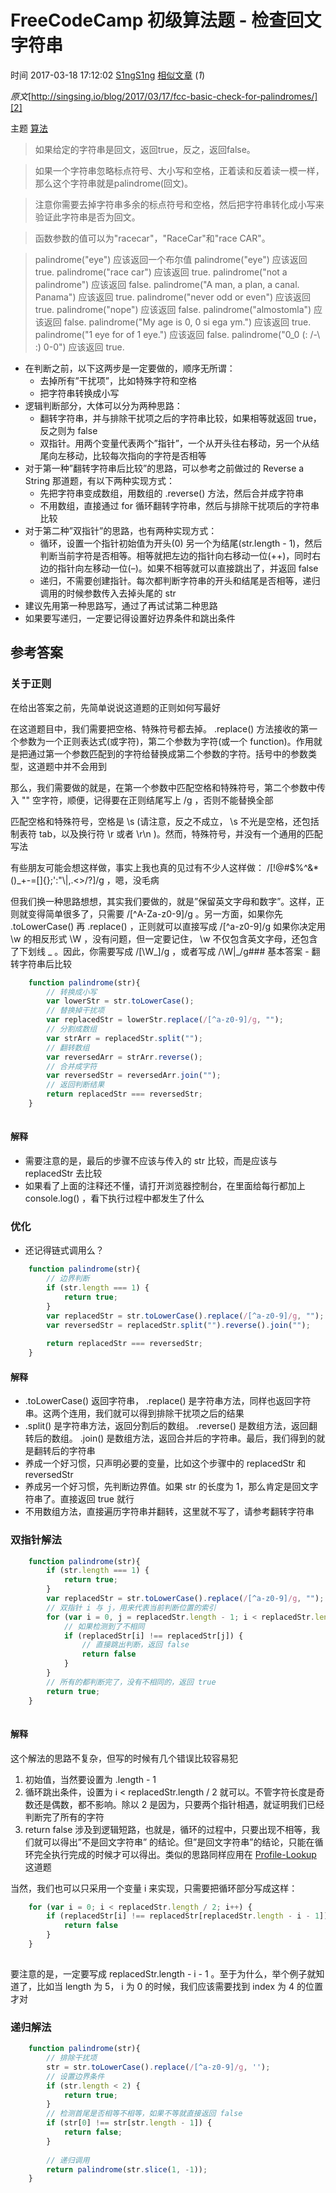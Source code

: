 # FreeCodeCamp 初级算法题 - 检查回文字符串

 时间 2017-03-18 17:12:02  [S1ngS1ng][0]  [相似文章][1] (_1_)

_原文_[http://singsing.io/blog/2017/03/17/fcc-basic-check-for-palindromes/][2]

 主题 [算法][3]

> 如果给定的字符串是回文，返回true，反之，返回false。

> 如果一个字符串忽略标点符号、大小写和空格，正着读和反着读一模一样，那么这个字符串就是palindrome(回文)。

> 注意你需要去掉字符串多余的标点符号和空格，然后把字符串转化成小写来验证此字符串是否为回文。

> 函数参数的值可以为"racecar"，"RaceCar"和"race CAR"。

> palindrome("eye") 应该返回一个布尔值
> palindrome("eye") 应该返回 true.
> palindrome("race car") 应该返回 true.
> palindrome("not a palindrome") 应该返回 false.
> palindrome("A man, a plan, a canal. Panama") 应该返回 true.
> palindrome("never odd or even") 应该返回 true.
> palindrome("nope") 应该返回 false.
> palindrome("almostomla") 应该返回 false.
> palindrome("My age is 0, 0 si ega ym.") 应该返回 true.
> palindrome("1 eye for of 1 eye.") 应该返回 false.
> palindrome("0_0 (: /-\ :) 0-0") 应该返回 true.




* 在判断之前，以下这两步是一定要做的，顺序无所谓： 
  * 去掉所有”干扰项”，比如特殊字符和空格
  * 把字符串转换成小写
* 逻辑判断部分，大体可以分为两种思路： 
  * 翻转字符串，并与排除干扰项之后的字符串比较，如果相等就返回 true，反之则为 false
  * 双指针。用两个变量代表两个”指针”，一个从开头往右移动，另一个从结尾向左移动，比较每次指向的字符是否相等
* 对于第一种”翻转字符串后比较”的思路，可以参考之前做过的 Reverse a String 那道题，有以下两种实现方式： 
  * 先把字符串变成数组，用数组的 .reverse() 方法，然后合并成字符串
  * 不用数组，直接通过 for 循环翻转字符串，然后与排除干扰项后的字符串比较
* 对于第二种”双指针”的思路，也有两种实现方式： 
  * 循环，设置一个指针初始值为开头(0) 另一个为结尾(str.length - 1)，然后判断当前字符是否相等。相等就把左边的指针向右移动一位(++)，同时右边的指针向左移动一位(–)。如果不相等就可以直接跳出了，并返回 false
  * 递归，不需要创建指针。每次都判断字符串的开头和结尾是否相等，递归调用的时候参数传入去掉头尾的 str
* 建议先用第一种思路写，通过了再试试第二种思路
* 如果要写递归，一定要记得设置好边界条件和跳出条件

## 参考答案 

### 关于正则 

在给出答案之前，先简单说说这道题的正则如何写最好

在这道题目中，我们需要把空格、特殊符号都去掉。 .replace() 方法接收的第一个参数为一个正则表达式(或字符)，第二个参数为字符(或一个 function)。作用就是把通过第一个参数匹配到的字符给替换成第二个参数的字符。括号中的参数类型，这道题中并不会用到 

那么，我们需要做的就是，在第一个参数中匹配空格和特殊符号，第二个参数中传入 "" 空字符，顺便，记得要在正则结尾写上 /g ，否则不能替换全部 

匹配空格和特殊符号，空格是 \s (请注意，反之不成立， \s 不光是空格，还包括制表符 tab，以及换行符 \r 或者 \r\n )。然而，特殊符号，并没有一个通用的匹配写法 

有些朋友可能会想这样做，事实上我也真的见过有不少人这样做： /[!@#$%^&*()_+\-=\[\]{};':"\\|,.<>\/?]/g ，嗯，没毛病 

但我们换一种思路想想，其实我们要做的，就是”保留英文字母和数字”。这样，正则就变得简单很多了，只需要 /[^A-Za-z0-9]/g 。另一方面，如果你先 .toLowerCase() 再 .replace() ，正则就可以直接写成 /[^a-z0-9]/g 如果你决定用 \w 的相反形式 \W ，没有问题，但一定要记住， \w 不仅包含英文字母，还包含了下划线 _ 。因此，你需要写成 /[\W_]/g ，或者写成 /\W|_/g### 基本答案 - 翻转字符串后比较 
```js
    function palindrome(str){
        // 转换成小写
        var lowerStr = str.toLowerCase();
        // 替换掉干扰项
        var replacedStr = lowerStr.replace(/[^a-z0-9]/g, "");
        // 分割成数组
        var strArr = replacedStr.split("");
        // 翻转数组
        var reversedArr = strArr.reverse();
        // 合并成字符
        var reversedStr = reversedArr.join("");
        // 返回判断结果
        return replacedStr === reversedStr;
    }
    
```
#### 解释 

* 需要注意的是，最后的步骤不应该与传入的 str 比较，而是应该与 replacedStr 去比较
* 如果看了上面的注释还不懂，请打开浏览器控制台，在里面给每行都加上 console.log() ，看下执行过程中都发生了什么

### 优化 

* 还记得链式调用么？ 
```js
    function palindrome(str){
        // 边界判断
        if (str.length === 1) {
            return true;
        }
        var replacedStr = str.toLowerCase().replace(/[^a-z0-9]/g, "");
        var reversedStr = replacedStr.split("").reverse().join("");
    
        return replacedStr === reversedStr;
    }
```
#### 解释 

* .toLowerCase() 返回字符串， .replace() 是字符串方法，同样也返回字符串。这两个连用，我们就可以得到排除干扰项之后的结果
* .split() 是字符串方法，返回分割后的数组。 .reverse() 是数组方法，返回翻转后的数组。 .join() 是数组方法，返回合并后的字符串。最后，我们得到的就是翻转后的字符串
* 养成一个好习惯，只声明必要的变量，比如这个步骤中的 replacedStr 和 reversedStr
* 养成另一个好习惯，先判断边界值。如果 str 的长度为 1，那么肯定是回文字符串了。直接返回 true 就行
* 不用数组方法，直接遍历字符串并翻转，这里就不写了，请参考翻转字符串

### 双指针解法 
```js
    function palindrome(str){
        if (str.length === 1) {
            return true;
        }
        var replacedStr = str.toLowerCase().replace(/[^a-z0-9]/g, "");
        // 双指针 i 与 j，用来代表当前判断位置的索引
        for (var i = 0, j = replacedStr.length - 1; i < replacedStr.length / 2; i++,j--) {
            // 如果检测到了不相同
            if (replacedStr[i] !== replacedStr[j]) {
                // 直接跳出判断，返回 false
                return false
            }
        }
        // 所有的都判断完了，没有不相同的，返回 true
        return true;
    }
    
```
#### 解释 

这个解法的思路不复杂，但写的时候有几个错误比较容易犯

1. 初始值，当然要设置为 .length - 1
1. 循环跳出条件，设置为 i < replacedStr.length / 2 就可以。不管字符长度是奇数还是偶数，都不影响。除以 2 是因为，只要两个指针相遇，就证明我们已经判断完了所有的字符
1. return false 涉及到逻辑短路，也就是，循环的过程中，只要出现不相等，我们就可以得出”不是回文字符串” 的结论。但”是回文字符串”的结论，只能在循环完全执行完成的时候才可以得出。类似的思路同样应用在 [Profile-Lookup][4] 这道题

当然，我们也可以只采用一个变量 i 来实现，只需要把循环部分写成这样： 
```js
    for (var i = 0; i < replacedStr.length / 2; i++) {
        if (replacedStr[i] !== replacedStr[replacedStr.length - i - 1]) {
            return false
        }
    }
    
```
要注意的是，一定要写成 replacedStr.length - i - 1 。至于为什么，举个例子就知道了，比如当 length 为 5， i 为 0 的时候，我们应该需要找到 index 为 4 的位置才对 

### 递归解法 
```js
    function palindrome(str){
        // 排除干扰项
        str = str.toLowerCase().replace(/[^a-z0-9]/g, '');
        // 设置边界条件
        if (str.length < 2) {
            return true;
        }
        // 检测首尾是否相等不相等，如果不等就直接返回 false
        if (str[0] !== str[str.length - 1]) {
            return false;
        }
    
        // 递归调用
        return palindrome(str.slice(1, -1));
    }
```


[0]: /sites/q22mEzq
[1]: /articles/dup?id=j22eY3v
[2]: http://singsing.io/blog/2017/03/17/fcc-basic-check-for-palindromes/?utm_source=tuicool&utm_medium=referral
[3]: /topics/11000083
[4]: https://freecodecamp.cn/challenges/profile-lookup